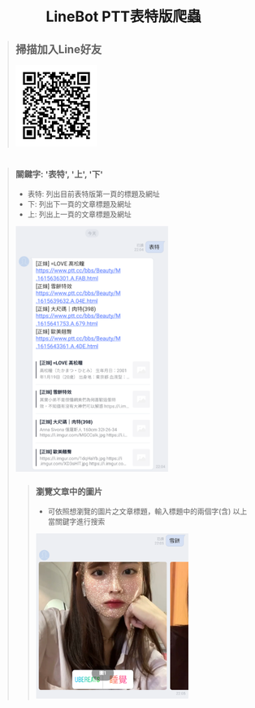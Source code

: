 # <p align="center">LineBot PTT表特版爬蟲</p>

>## 掃描加入Line好友
> <img src="https://raw.githubusercontent.com/sm0414/LineBot_crawler-beauty/main/img-folder/3.png" width="160" height="160">
#
>### 關鍵字: '表特', '上', '下'
>- 表特: 列出目前表特版第一頁的標題及網址
>- 下: 列出下一頁的文章標題及網址
>- 上: 列出上一頁的文章標題及網址  
   > <img src="https://raw.githubusercontent.com/sm0414/LineBot_crawler-beauty/main/img-folder/1.jpg" width="300">  
> 
>>### 瀏覽文章中的圖片
>>- 可依照想瀏覽的圖片之文章標題，輸入標題中的兩個字(含) 以上當關鍵字進行搜索  
   >> <img src="https://raw.githubusercontent.com/sm0414/LineBot_crawler-beauty/main/img-folder/2.jpg" width="300">
